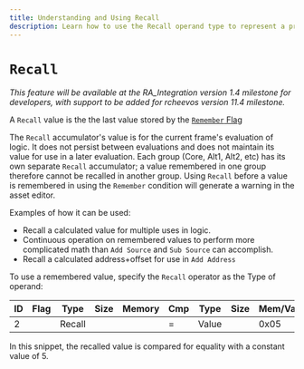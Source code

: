 ```yaml
---
title: Understanding and Using Recall
description: Learn how to use the Recall operand type to represent a previously remembered value.
---
```

# `Recall`

*This feature will be available at the RA_Integration version 1.4 milestone for developers, with support to be added for rcheevos version 11.4 milestone.*

A `Recall` value is the the last value stored by the [`Remember` Flag](/developer-docs/flags/remember)

The `Recall` accumulator's value is for the current frame's evaluation of logic.  It does not persist between evaluations and does not maintain its value for use in a later evaluation.  Each group (Core, Alt1, Alt2, etc) has its own separate `Recall` accumulator; a value remembered in one group therefore cannot be recalled in another group.  Using `Recall` before a value is remembered in using the `Remember` condition will generate a warning in the asset editor.

Examples of how it can be used:

- Recall a calculated value for multiple uses in logic.
- Continuous operation on remembered values to perform more complicated math than `Add Source` and `Sub Source` can accomplish.
- Recall a calculated address+offset for use in `Add Address`

To use a remembered value, specify the `Recall` operator as the Type of operand:

| ID | Flag      | Type   | Size   | Memory | Cmp | Type  | Size   | Mem/Val | Hits  |
| -- | --------- | ------ | ------ | ------ | --- | ----- | ------ | ------- | ----- |
|  2 |           | Recall |        |        |  =  | Value |        | 0x05    |       |

In this snippet, the recalled value is compared for equality with a constant value of 5.